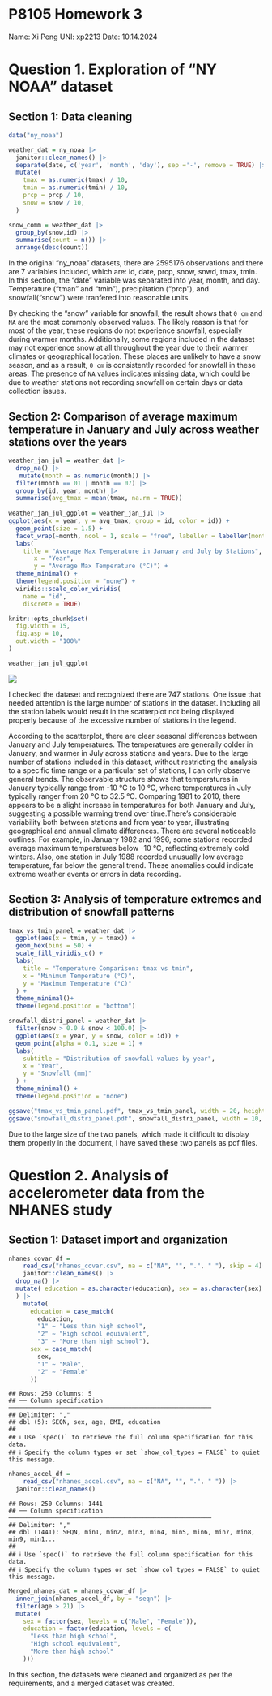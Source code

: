 P8105 Homework 3
================

Name: Xi Peng UNI: xp2213 Date: 10.14.2024

# Question 1. Exploration of “NY NOAA” dataset

## Section 1: Data cleaning

``` r
data("ny_noaa")

weather_dat = ny_noaa |> 
  janitor::clean_names() |> 
  separate(date, c('year', 'month', 'day'), sep ='-', remove = TRUE) |>
  mutate(
    tmax = as.numeric(tmax) / 10,
    tmin = as.numeric(tmin) / 10,
    prcp = prcp / 10,
    snow = snow / 10,
  )

snow_comm = weather_dat |> 
  group_by(snow,id) |> 
  summarise(count = n()) |> 
  arrange(desc(count))
```

In the original “ny_noaa” datasets, there are 2595176 observations and
there are 7 variables included, which are: id, date, prcp, snow, snwd,
tmax, tmin. In this section, the “date” variable was separated into
year, month, and day. Temperature (“tman” and “tmin”), precipitation
(“prcp”), and snowfall(“snow”) were tranfered into reasonable units.

By checking the “snow” variable for snowfall, the result shows that
`0 cm` and `NA` are the most commonly observed values. The likely reason
is that for most of the year, these regions do not experience snowfall,
especially during warmer months. Additionally, some regions included in
the dataset may not experience snow at all throughout the year due to
their warmer climates or geographical location. These places are
unlikely to have a snow season, and as a result, `0 cm` is consistently
recorded for snowfall in these areas. The presence of `NA` values
indicates missing data, which could be due to weather stations not
recording snowfall on certain days or data collection issues.

## Section 2: Comparison of average maximum temperature in January and July across weather stations over the years

``` r
weather_jan_jul = weather_dat |> 
  drop_na() |> 
   mutate(month = as.numeric(month)) |>
  filter(month == 01 | month == 07) |> 
  group_by(id, year, month) |> 
  summarise(avg_tmax = mean(tmax, na.rm = TRUE))
 
weather_jan_jul_ggplot = weather_jan_jul |> 
ggplot(aes(x = year, y = avg_tmax, group = id, color = id)) +
  geom_point(size = 1.5) +
  facet_wrap(~month, ncol = 1, scale = "free", labeller = labeller(month = c("1" = "January", "7" = "July"))) +
  labs(
    title = "Average Max Temperature in January and July by Stations",
       x = "Year", 
       y = "Average Max Temperature (°C)") +
  theme_minimal() + 
  theme(legend.position = "none") +
  viridis::scale_color_viridis(
    name = "id", 
    discrete = TRUE)

knitr::opts_chunk$set(
  fig.width = 15,
  fig.asp = 10,
  out.width = "100%"
)

weather_jan_jul_ggplot
```

![](p8105homework3_files/figure-gfm/unnamed-chunk-2-1.png)<!-- -->

I checked the dataset and recognized there are 747 stations. One issue
that needed attention is the large number of stations in the dataset.
Including all the station labels would result in the scatterplot not
being displayed properly because of the excessive number of stations in
the legend.

According to the scatterplot, there are clear seasonal differences
between January and July temperatures. The temperatures are generally
colder in January, and warmer in July across stations and years. Due to
the large number of stations included in this dataset, without
restricting the analysis to a specific time range or a particular set of
stations, I can only observe general trends. The observable structure
shows that temperatures in January typically range from -10 °C to 10 °C,
where temperatures in July typically ranger from 20 °C to 32.5 °C.
Comparing 1981 to 2010, there appears to be a slight increase in
temperatures for both January and July, suggesting a possible warming
trend over time.There’s considerable variability both between stations
and from year to year, illustrating geographical and annual climate
differences. There are several noticeable outlines. For example, in
January 1982 and 1996, some stations recorded average maximum
temperatures below -10 °C, reflecting extremely cold winters. Also, one
station in July 1988 recorded unusually low average temperature, far
below the general trend. These anomalies could indicate extreme weather
events or errors in data recording.

## Section 3: Analysis of temperature extremes and distribution of snowfall patterns

``` r
tmax_vs_tmin_panel = weather_dat |> 
  ggplot(aes(x = tmin, y = tmax)) +
  geom_hex(bins = 50) +
  scale_fill_viridis_c() +
  labs(
    title = "Temperature Comparison: tmax vs tmin",
    x = "Minimum Temperature (°C)",
    y = "Maximum Temperature (°C)"
  ) +
  theme_minimal()+
  theme(legend.position = "bottom") 

snowfall_distri_panel = weather_dat |> 
  filter(snow > 0.0 & snow < 100.0) |> 
  ggplot(aes(x = year, y = snow, color = id)) +
  geom_point(alpha = 0.1, size = 1) +
  labs(
    subtitle = "Distribution of snowfall values by year",
    x = "Year",
    y = "Snowfall (mm)"
  ) +
  theme_minimal() +
  theme(legend.position = "none") 

ggsave("tmax_vs_tmin_panel.pdf", tmax_vs_tmin_panel, width = 20, height = 18)
ggsave("snowfall_distri_panel.pdf", snowfall_distri_panel, width = 10, height = 20)
```

Due to the large size of the two panels, which made it difficult to
display them properly in the document, I have saved these two panels as
pdf files.

# Question 2. Analysis of accelerometer data from the NHANES study

## Section 1: Dataset import and organization

``` r
nhanes_covar_df =
    read_csv("nhanes_covar.csv", na = c("NA", "", ".", " "), skip = 4) |> 
    janitor::clean_names() |> 
  drop_na() |> 
  mutate( education = as.character(education), sex = as.character(sex)
  ) |> 
    mutate(
      education = case_match(
        education,
        "1" ~ "Less than high school",
        "2" ~ "High school equivalent",
        "3" ~ "More than high school"),
      sex = case_match(
        sex,
        "1" ~ "Male",
        "2" ~ "Female"
      ))
```

    ## Rows: 250 Columns: 5
    ## ── Column specification ────────────────────────────────────────────────────────
    ## Delimiter: ","
    ## dbl (5): SEQN, sex, age, BMI, education
    ## 
    ## ℹ Use `spec()` to retrieve the full column specification for this data.
    ## ℹ Specify the column types or set `show_col_types = FALSE` to quiet this message.

``` r
nhanes_accel_df =
    read_csv("nhanes_accel.csv", na = c("NA", "", ".", " ")) |> 
  janitor::clean_names()
```

    ## Rows: 250 Columns: 1441
    ## ── Column specification ────────────────────────────────────────────────────────
    ## Delimiter: ","
    ## dbl (1441): SEQN, min1, min2, min3, min4, min5, min6, min7, min8, min9, min1...
    ## 
    ## ℹ Use `spec()` to retrieve the full column specification for this data.
    ## ℹ Specify the column types or set `show_col_types = FALSE` to quiet this message.

``` r
Merged_nhanes_dat = nhanes_covar_df |> 
  inner_join(nhanes_accel_df, by = "seqn") |> 
  filter(age > 21) |> 
  mutate(
    sex = factor(sex, levels = c("Male", "Female")),
    education = factor(education, levels = c(
      "Less than high school",
      "High school equivalent",
      "More than high school"
    )))
```

In this section, the datasets were cleaned and organized as per the
requirements, and a merged dataset was created.
